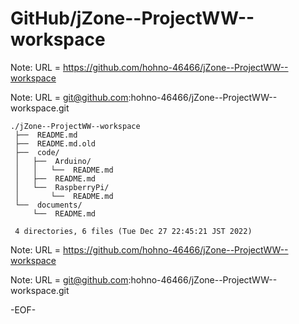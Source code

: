 # GitHub/jZone--ProjectWW--workspace

Note: URL = https://github.com/hohno-46466/jZone--ProjectWW--workspace

Note: URL = git@github.com:hohno-46466/jZone--ProjectWW--workspace.git

    ./jZone--ProjectWW--workspace
     ├──  README.md
     ├──  README.md.old
     ├──  code/
     │   ├──  Arduino/
     │   │   └──  README.md
     │   ├──  README.md
     │   └──  RaspberryPi/
     │       └──  README.md
     └──  documents/
         └──  README.md
     
     4 directories, 6 files (Tue Dec 27 22:45:21 JST 2022)


Note: URL = https://github.com/hohno-46466/jZone--ProjectWW--workspace

Note: URL = git@github.com:hohno-46466/jZone--ProjectWW--workspace.git

-EOF-

